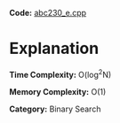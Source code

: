 **Code:** [abc230\_e.cpp](./abc230\_e.cpp)

# Explanation

**Time Complexity:** O(log<sup>2</sup>N)

**Memory Complexity:** O(1) 

**Category:** Binary Search

